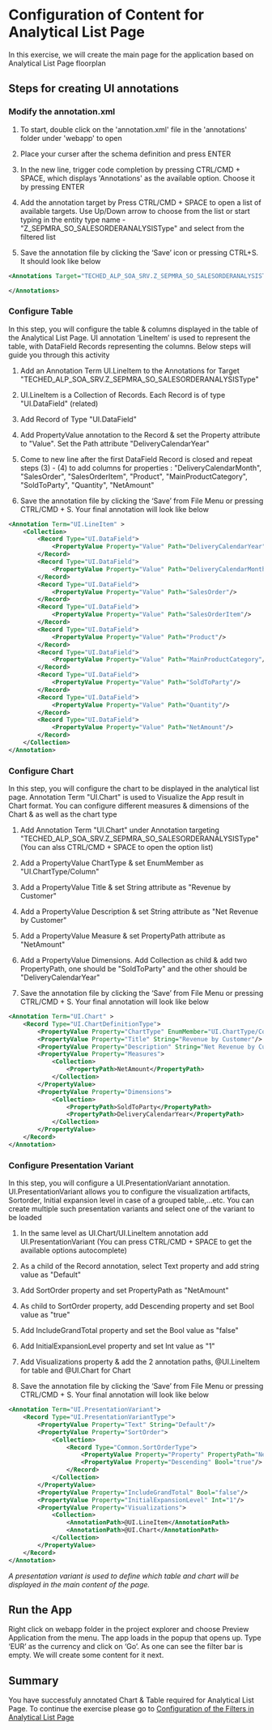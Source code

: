 # Configuration of Content for Analytical List Page
In this exercise, we will create the main page for the application based on Analytical List Page floorplan

## Steps for creating UI annotations

### Modify the annotation.xml
1. To start, double click on the 'annotation.xml' file in the 'annotations' folder under 'webapp' to open

2. Place your curser after the schema definition and press ENTER

3. In the new line, trigger code completion by pressing CTRL/CMD + SPACE, which displays 'Annotations' as the available option. Choose it by pressing ENTER

4. Add the annotation target by Press CTRL/CMD + SPACE to open a list of available targets. Use Up/Down arrow to choose from the list or start typing in the entity type name - "Z_SEPMRA_SO_SALESORDERANALYSISType" and select from the filtered list

5. Save the annotation file by clicking the ‘Save’ icon or pressing CTRL+S. It should look like below
```xml
<Annotations Target="TECHED_ALP_SOA_SRV.Z_SEPMRA_SO_SALESORDERANALYSISType">    

</Annotations>
```

### Configure Table
In this step, you will configure the table & columns displayed in the table of the Analytical List Page. UI annotation ‘LineItem’ is used to represent the table, with DataField Records representing the columns. Below steps will guide you through this activity

1. Add an Annotation Term UI.LineItem to the Annotations for Target "TECHED_ALP_SOA_SRV.Z_SEPMRA_SO_SALESORDERANALYSISType"

2. UI.LineItem is a Collection of Records. Each Record is of type "UI.DataField" (related)

3. Add Record of Type "UI.DataField"

4. Add PropertyValue annotation to the Record & set the Property attribute to "Value". Set the Path attribute "DeliveryCalendarYear"

5. Come to new line after the first DataField Record is closed and repeat steps (3) - (4) to add columns for properties : "DeliveryCalendarMonth", "SalesOrder", "SalesOrderItem", "Product", "MainProductCategory", "SoldToParty", "Quantity", "NetAmount"

6. Save the annotation file by clicking the ‘Save’ from File Menu or pressing CTRL/CMD + S. Your final annotation will look like below
```xml
<Annotation Term="UI.LineItem" >
    <Collection>
        <Record Type="UI.DataField">
            <PropertyValue Property="Value" Path="DeliveryCalendarYear"/>
        </Record>
        <Record Type="UI.DataField">
            <PropertyValue Property="Value" Path="DeliveryCalendarMonth"/>
        </Record>
        <Record Type="UI.DataField">
            <PropertyValue Property="Value" Path="SalesOrder"/>
        </Record>
        <Record Type="UI.DataField">
            <PropertyValue Property="Value" Path="SalesOrderItem"/>
        </Record>
        <Record Type="UI.DataField">
            <PropertyValue Property="Value" Path="Product"/>
        </Record>
        <Record Type="UI.DataField">
            <PropertyValue Property="Value" Path="MainProductCategory"/>
        </Record>
        <Record Type="UI.DataField">
            <PropertyValue Property="Value" Path="SoldToParty"/>
        </Record>
        <Record Type="UI.DataField">
            <PropertyValue Property="Value" Path="Quantity"/>
        </Record>
        <Record Type="UI.DataField">
            <PropertyValue Property="Value" Path="NetAmount"/>
        </Record>
    </Collection>
</Annotation>
```

### Configure Chart
In this step, you will configure the chart to be displayed in the analytical list page. Annotation Term "UI.Chart" is used to Visualize the App result in Chart format. You can configure different measures & dimensions of the Chart & as well as the chart type

1. Add Annotation Term "UI.Chart" under Annotation targeting "TECHED_ALP_SOA_SRV.Z_SEPMRA_SO_SALESORDERANALYSISType" (You can alss CTRL/CMD + SPACE to open the option list)

2. Add a PropertyValue ChartType & set EnumMember as "UI.ChartType/Column"

3. Add a PropertyValue Title & set String attribute as "Revenue by Customer"

4. Add a PropertyValue Description & set String attribute as "Net Revenue by Customer"

5. Add a PropertyValue Measure & set PropertyPath attribute as "NetAmount"

6. Add a PropertyValue Dimensions. Add Collection as child & add two PropertyPath, one should be "SoldToParty" and the other should be "DeliveryCalendarYear"

7. Save the annotation file by clicking the ‘Save’ from File Menu or pressing CTRL/CMD + S. Your final annotation will look like below
```xml
<Annotation Term="UI.Chart" >
    <Record Type="UI.ChartDefinitionType">
        <PropertyValue Property="ChartType" EnumMember="UI.ChartType/Column"/>
        <PropertyValue Property="Title" String="Revenue by Customer"/>
        <PropertyValue Property="Description" String="Net Revenue by Customer"/>
        <PropertyValue Property="Measures">
            <Collection>
                <PropertyPath>NetAmount</PropertyPath>
            </Collection>
        </PropertyValue>
        <PropertyValue Property="Dimensions">
            <Collection>
                <PropertyPath>SoldToParty</PropertyPath>
                <PropertyPath>DeliveryCalendarYear</PropertyPath>
            </Collection>
        </PropertyValue>
    </Record>
</Annotation>
```

### Configure Presentation Variant
In this step, you will configure a UI.PresentationVariant annotation. UI.PresentationVariant allows you to configure the visualization artifacts, Sortorder, Initial expansion level in case of a grouped table,...etc. You can create multiple such presentation variants and select one of the variant to be loaded

1. In the same level as UI.Chart/UI.LineItem annotation add UI.PresentationVariant (You can press CTRL/CMD + SPACE to get the available options autocomplete)

2. As a child of the Record annotation, select Text property and add string value as "Default"

3. Add SortOrder property and set PropertyPath as "NetAmount"

4. As child to SortOrder property, add Descending property and set Bool value as "true"

5. Add IncludeGrandTotal property and set the Bool value as "false"

6. Add InitialExpansionLevel property and set Int value as "1"

7. Add Visualizations property & add the 2 annotation paths, @UI.LineItem for table and @UI.Chart for Chart

8. Save the annotation file by clicking the ‘Save’ from File Menu or pressing CTRL/CMD + S. Your final annotation will look like below
```xml
<Annotation Term="UI.PresentationVariant">
    <Record Type="UI.PresentationVariantType">
        <PropertyValue Property="Text" String="Default"/>
        <PropertyValue Property="SortOrder">
            <Collection>
                <Record Type="Common.SortOrderType">
                    <PropertyValue Property="Property" PropertyPath="NetAmount"/>
                    <PropertyValue Property="Descending" Bool="true"/>
                </Record>
            </Collection>
        </PropertyValue>
        <PropertyValue Property="IncludeGrandTotal" Bool="false"/>
        <PropertyValue Property="InitialExpansionLevel" Int="1"/>
        <PropertyValue Property="Visualizations">
            <Collection>
                <AnnotationPath>@UI.LineItem</AnnotationPath>
                <AnnotationPath>@UI.Chart</AnnotationPath>
            </Collection>
        </PropertyValue>
    </Record>
</Annotation>
```
*A presentation variant is used to define which table and chart will be displayed in the main content of the page.*

## Run the App
Right click on webapp folder in the project explorer and choose Preview Application from the menu.
The app loads in the popup that opens up. Type ‘EUR’ as the currency and click on ‘Go’.
As one can see the filter bar is empty. We will create some content for it next.

## Summary
You have successfuly annotated Chart & Table required for Analytical List Page. To continue the exercise please go to [Configuration of the Filters in Analytical List Page](../ex3/README.md)

